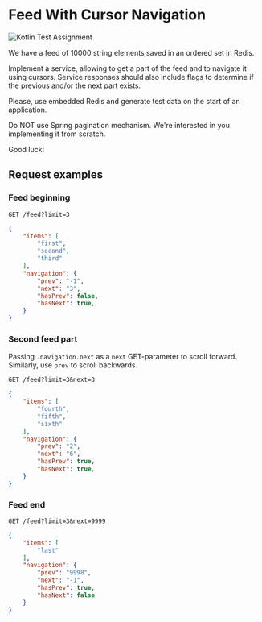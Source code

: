 # Feed With Cursor Navigation

![Kotlin Test Assignment](https://img.shields.io/badge/kotlin-Test%20Assignment-important?style=for-the-badge&logo=kotlin)

We have a feed of 10000 string elements saved in an ordered set in Redis.

Implement a service, allowing to get a part of the feed and to navigate it using cursors.
Service responses should also include flags to determine if the previous and/or the next part exists.

Please, use embedded Redis and generate test data on the start of an application.

Do NOT use Spring pagination mechanism. We're interested in you implementing it from scratch.

Good luck!

## Request examples

### Feed beginning

```
GET /feed?limit=3
```

```json
{
    "items": [
        "first",
        "second",
        "third"
    ],
    "navigation": {
        "prev": "-1",
        "next": "3",
        "hasPrev": false,
        "hasNext": true,
    }
}
```

### Second feed part

Passing `.navigation.next` as a `next` GET-parameter to scroll forward. Similarly, use `prev` to scroll backwards.

```
GET /feed?limit=3&next=3
```

```json
{
    "items": [
        "fourth",
        "fifth",
        "sixth"
    ],
    "navigation": {
        "prev": "2",
        "next": "6",
        "hasPrev": true,
        "hasNext": true,
    }
}
```

### Feed end

```
GET /feed?limit=3&next=9999
```

```json
{
    "items": [
        "last"
    ],
    "navigation": {
        "prev": "9998",
        "next": "-1",
        "hasPrev": true,
        "hasNext": false
    }
}
```
